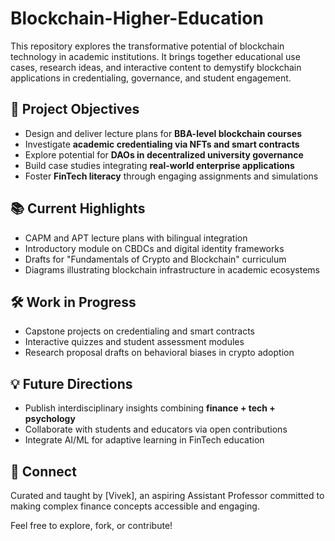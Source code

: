 # Blockchain-Higher-Education

This repository explores the transformative potential of blockchain technology in academic institutions. It brings together educational use cases, research ideas, and interactive content to demystify blockchain applications in credentialing, governance, and student engagement.

## 🚀 Project Objectives
- Design and deliver lecture plans for **BBA-level blockchain courses**
- Investigate **academic credentialing via NFTs and smart contracts**
- Explore potential for **DAOs in decentralized university governance**
- Build case studies integrating **real-world enterprise applications**
- Foster **FinTech literacy** through engaging assignments and simulations

## 📚 Current Highlights
- CAPM and APT lecture plans with bilingual integration
- Introductory module on CBDCs and digital identity frameworks
- Drafts for "Fundamentals of Crypto and Blockchain" curriculum
- Diagrams illustrating blockchain infrastructure in academic ecosystems

## 🛠️ Work in Progress
- Capstone projects on credentialing and smart contracts
- Interactive quizzes and student assessment modules
- Research proposal drafts on behavioral biases in crypto adoption

## 💡 Future Directions
- Publish interdisciplinary insights combining **finance + tech + psychology**
- Collaborate with students and educators via open contributions
- Integrate AI/ML for adaptive learning in FinTech education

## 🙌 Connect
Curated and taught by [Vivek], an aspiring Assistant Professor committed to making complex finance concepts accessible and engaging.

Feel free to explore, fork, or contribute!
